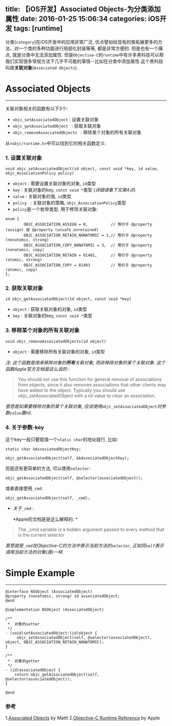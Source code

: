 title: 【iOS开发】Associated Objects-为分类添加属性
date: 2016-01-25 15:06:34
categories: iOS开发
tags: [runtime]
------
分类(`category`)在iOS开发中的应用非常广泛, 优点譬如给现有的类拓展更多的方法、对一个类的多种功能进行局部化封装等等, 都是非常方便的. 但是也有一个痛点, 就是分类中无法添加属性. 但是`Objective-C`的`runtime`中有许多黑科技可以帮我们实现很多常规方法下几乎不可能的事情--比如在分类中添加属性.这个黑科技叫做**关联对象**(`Associated Objects`). 

# **Associated Objects**
---
关联对象相关的函数有以下3个:
- `objc_setAssociatedObject` : 设置关联对象
- `objc_getAssociatedObject ` : 获取关联对象
- `objc_removeAssociatedObjects ` : 移除某个对象的所有关联对象

<!--more-->

从`<objc/runtime.h>`中可以找到它的相关函数定义:
### **1. 设置关联对象**
```objc
void objc_setAssociatedObject(id object, const void *key, id value, objc_AssociationPolicy policy)
```
- `object` : 需要设置关联对象的对象, `id`类型
- `key` : 关联对象的key, `const void *`类型 (_详细请看下文第4点_)
- `value` : 关联对象的值, `id`类型
- `policy ` : 关联对象的策略, `objc_AssociationPolicy`类型
 - `policy`是一个枚举类型, 用于修饰关联对象:
```objc
enum {
        OBJC_ASSOCIATION_ASSIGN = 0,          // 等价于 @property (assign) 或 @property (unsafe_unretained)
        OBJC_ASSOCIATION_RETAIN_NONATOMIC = 1,// 等价于 @property (nonatomic, strong)
        OBJC_ASSOCIATION_COPY_NONATOMIC = 3,  // 等价于 @property (nonatomic, copy)
        OBJC_ASSOCIATION_RETAIN = 01401,      // 等价于 @property (atomic, strong)
        OBJC_ASSOCIATION_COPY = 01403         // 等价于 @property (atomic, copy)
};
```

### **2. 获取关联对象**
```objc
id objc_getAssociatedObject(id object, const void *key)
```
- `object` : 获取关联对象的对象, `id`类型
- `key` : 关联对象的key, `const void *`类型

### **3. 移除某个对象的所有关联对象**
```objc
void objc_removeAssociatedObjects(id object)
```
- `object` : 需要移除所有关联对象的对象, `id`类型

 _注: 这个函数是用来移除对象的**所有**关联对象, 而非移除对象的某个关联对象. 这个函数Apple官方文档是这么说的_ :
> You should not use this function for general removal of associations from objects, since it also removes associations that other clients may have added to the object. Typically you should use objc_setAssociatedObject with a nil value to clear an association.

 *意思是如果要移除对象的某个关联对象, 应该使用`objc_setAssociatedObject`对参数`value`置nil.*

### **4. 关于参数-key**
这个key一般只要赋值一个`static char`的地址就行, 比如:
```objc
static char kAssociatedObjectKey;

objc_getAssociatedObject(self, &kAssociatedObjectKey);
```
但是还有更简单的方法, 可以使用`selector`:
```objc
objc_getAssociatedObject(self, @selector(associatedObject));
```
或者直接使用`_cmd`:
```objc
objc_getAssociatedObject(self, _cmd);
```
* *关于`_cmd`* :

  *Apple的文档是是这么解释的: *
> The _cmd variable is a hidden argument passed to every method that is the current selector

  *意思就是`_cmd`在Objective-C的方法中表示当前方法的`selector`, 正如同`self`表示调用当前方法的对象(类)一样.*  

# **Simple Example**
---
```objc
@interface NSObject (AssociatedObject)
@property (nonatomic, strong) id associatedObject;
@end

@implementation NSObject (AssociatedObject)

/**
 *  对象的setter
 */
- (void)setAssociatedObject:(id)object {
     objc_setAssociatedObject(self, @selector(associatedObject), object, OBJC_ASSOCIATION_RETAIN_NONATOMIC);
}

/**
 *  对象的getter
 */
- (id)associatedObject {
    return objc_getAssociatedObject(self, @selector(associatedObject));
}

@end
```

### 参考
1.[Associated Objects](http://nshipster.com/associated-objects/) by Mattt
2.[Objective-C Runtime Reference](https://developer.apple.com/library/mac/documentation/Cocoa/Reference/ObjCRuntimeRef/index.html#//apple_ref/c/func/objc_getAssociatedObject) by Apple